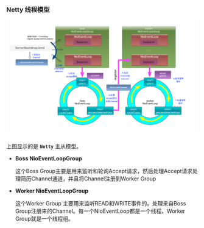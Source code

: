 ### Netty 线程模型

![线程模型](https://github.com/mxsm/document/blob/master/image/netty/NettyServer%E5%A4%84%E7%90%86%E8%BF%9E%E6%8E%A5%E7%9A%84%E7%A4%BA%E6%84%8F%E5%9B%BE.png?raw=true)

上图显示的是 **`Netty`** 主从模型。

- **Boss NioEventLoopGroup** 

  这个Boss Group主要是用来监听和轮询Accept请求，然后处理Accept请求处理简历Channel通道，并且将Channel注册到Worker Group

- **Worker NioEventLoopGroup**

  这个Worker Group 主要用来监听READ和WRITE事件的。处理来自Boss Group注册来的Channel。每一个NioEventLoop都是一个线程，Worker Group就是一个线程组。

  
